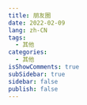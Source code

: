 ```yaml
---
title: 朋友圈
date: 2022-02-09
lang: zh-CN
tags:
  - 其他
categories:
  - 其他
isShowComments: true
subSidebar: true
sidebar: false
publish: false
---
```


<style>
body{
  background-image: url('/bg.gif');
}
.anchor-down {
  display: block;
  margin: 12rem auto 0;
  bottom: 30px;
  width: 15px;
  height: 15px;
  font-size: 30px;
  text-align: center;
  animation: bounce-in 5s 3s infinite;
  position: absolute;
  left: 50%;
  bottom: 30%;
  margin-left: -10px;
  cursor: pointer;
}
@-webkit-keyframes bounce-in{
  0%{transform:translateY(0)}
  20%{transform:translateY(0)}
  50%{transform:translateY(-20px)}
  80%{transform:translateY(0)}
  to{transform:translateY(0)}
}
.anchor-down::before {
  content: "";
  width: 15px;
  height: 15px;
  display: block;
  border-right: 3px solid #fff;
  border-top: 3px solid #fff;
  transform: rotate(135deg);
  position: absolute;
  bottom: 10px;
}
.anchor-down::after {
  content: "";
  width: 15px;
  height: 15px;
  display: block;
  border-right: 3px solid #fff;
  border-top: 3px solid #fff;
  transform: rotate(135deg);
}
</style>
<script>
export default {
  mounted () {
    //  var options = {
    //   strings: ['vuepress-theme-reco', 'A simple and beautiful vuepress blog theme.'],
    //    typeSpeed: 100,   //打印速度
    //    startDelay: 30, //开始之前的延迟30毫秒
    //    loop: true     //是否循环
    // };
    // var typed = new Typed('.hero', options);
    const ifJanchor = document.getElementById("JanchorDown"); 
    ifJanchor && ifJanchor.parentNode.removeChild(ifJanchor);
    let a = document.createElement('a');
    a.id = 'JanchorDown';
    a.className = 'anchor-down';
    document.getElementsByClassName('hero')[0].append(a);
    let targetA = document.getElementById("JanchorDown");
    targetA.addEventListener('click', e => { // 添加点击事件
      this.scrollFn();
    })   
  },

  methods: {
    scrollFn() {
      const windowH = document.getElementsByClassName('hero')[0].clientHeight; // 获取窗口高度
      document.documentElement.scrollTop = windowH; // 滚动条滚动到指定位置
    }
  }
}
</script>
